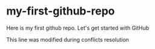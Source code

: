 # my-first-github-repo
Here is my first github repo. Let's get started with GitHub

This line was modified during conflicts resolution